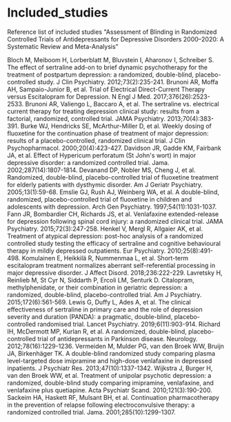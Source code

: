 # Included_studies
Reference list of included studies
"Assessment of Blinding in Randomized Controlled Trials of Antidepressants for Depressive Disorders 2000–2020: A Systematic Review and Meta-Analysis"

Bloch M, Meiboom H, Lorberblatt M, Bluvstein I, Aharonov I, Schreiber S. The effect of sertraline add-on to brief dynamic psychotherapy for the treatment of postpartum depression: a randomized, double-blind, placebo-controlled study. J Clin Psychiatry. 2012;73(2):235-241.
Brunoni AR, Moffa AH, Sampaio-Junior B, et al. Trial of Electrical Direct-Current Therapy versus Escitalopram for Depression. N Engl J Med. 2017;376(26):2523-2533.
Brunoni AR, Valiengo L, Baccaro A, et al. The sertraline vs. electrical current therapy for treating depression clinical study: results from a factorial, randomized, controlled trial. JAMA Psychiatry. 2013;70(4):383-391.
Burke WJ, Hendricks SE, McArthur-Miller D, et al. Weekly dosing of fluoxetine for the continuation phase of treatment of major depression: results of a placebo-controlled, randomized clinical trial. J Clin Psychopharmacol. 2000;20(4):423-427.
Davidson JR, Gadde KM, Fairbank JA, et al. Effect of Hypericum perforatum (St John's wort) in major depressive disorder: a randomized controlled trial. Jama. 2002;287(14):1807-1814.
Devanand DP, Nobler MS, Cheng J, et al. Randomized, double-blind, placebo-controlled trial of fluoxetine treatment for elderly patients with dysthymic disorder. Am J Geriatr Psychiatry. 2005;13(1):59-68.
Emslie GJ, Rush AJ, Weinberg WA, et al. A double-blind, randomized, placebo-controlled trial of fluoxetine in children and adolescents with depression. Arch Gen Psychiatry. 1997;54(11):1031-1037.
Fann JR, Bombardier CH, Richards JS, et al. Venlafaxine extended-release for depression following spinal cord injury: a randomized clinical trial. JAMA Psychiatry. 2015;72(3):247-258.
Henkel V, Mergl R, Allgaier AK, et al. Treatment of atypical depression: post-hoc analysis of a randomized controlled study testing the efficacy of sertraline and cognitive behavioural therapy in mildly depressed outpatients. Eur Psychiatry. 2010;25(8):491-498.
Komulainen E, Heikkilä R, Nummenmaa L, et al. Short-term escitalopram treatment normalizes aberrant self-referential processing in major depressive disorder. J Affect Disord. 2018;236:222-229.
Lavretsky H, Reinlieb M, St Cyr N, Siddarth P, Ercoli LM, Senturk D. Citalopram, methylphenidate, or their combination in geriatric depression: a randomized, double-blind, placebo-controlled trial. Am J Psychiatry. 2015;172(6):561-569.
Lewis G, Duffy L, Ades A, et al. The clinical effectiveness of sertraline in primary care and the role of depression severity and duration (PANDA): a pragmatic, double-blind, placebo-controlled randomised trial. Lancet Psychiatry. 2019;6(11):903-914.
Richard IH, McDermott MP, Kurlan R, et al. A randomized, double-blind, placebo-controlled trial of antidepressants in Parkinson disease. Neurology. 2012;78(16):1229-1236.
Vermeiden M, Mulder PG, van den Broek WW, Bruijn JA, Birkenhäger TK. A double-blind randomized study comparing plasma level-targeted dose imipramine and high-dose venlafaxine in depressed inpatients. J Psychiatr Res. 2013;47(10):1337-1342.
Wijkstra J, Burger H, van den Broek WW, et al. Treatment of unipolar psychotic depression: a randomized, double-blind study comparing imipramine, venlafaxine, and venlafaxine plus quetiapine. Acta Psychiatr Scand. 2010;121(3):190-200.
Sackeim HA, Haskett RF, Mulsant BH, et al. Continuation pharmacotherapy in the prevention of relapse following electroconvulsive therapy: a randomized controlled trial. Jama. 2001;285(10):1299-1307.
